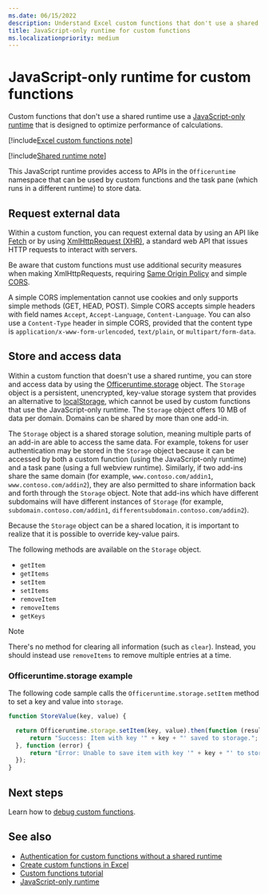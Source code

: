 ```yaml
---
ms.date: 06/15/2022
description: Understand Excel custom functions that don't use a shared runtime and their specific JavaScript runtime.
title: JavaScript-only runtime for custom functions
ms.localizationpriority: medium
---
```


# JavaScript-only runtime for custom functions

Custom functions that don't use a shared runtime use a [JavaScript-only runtime](../testing/runtimes.md#javascript-only-runtime) that is designed to optimize performance of calculations.

[!include[Excel custom functions note](../includes/excel-custom-functions-note.md)]

[!include[Shared runtime note](../includes/shared-runtime-note.md)]

This JavaScript runtime provides access to APIs in the `Officeruntime` namespace that can be used by custom functions and the task pane (which runs in a different runtime) to store data.

## Request external data

Within a custom function, you can request external data by using an API like [Fetch](https://developer.mozilla.org/docs/Web/API/Fetch_API) or by using [XmlHttpRequest (XHR)](https://developer.mozilla.org/docs/Web/API/XMLHttpRequest), a standard web API that issues HTTP requests to interact with servers.

Be aware that custom functions must use additional security measures when making XmlHttpRequests, requiring [Same Origin Policy](https://developer.mozilla.org/docs/Web/Security/Same-origin_policy) and simple [CORS](https://www.w3.org/TR/cors/).

A simple CORS implementation cannot use cookies and only supports simple methods (GET, HEAD, POST). Simple CORS accepts simple headers with field names `Accept`, `Accept-Language`, `Content-Language`. You can also use a `Content-Type` header in simple CORS, provided that the content type is `application/x-www-form-urlencoded`, `text/plain`, or `multipart/form-data`.

## Store and access data

Within a custom function that doesn't use a shared runtime, you can store and access data by using the [Officeruntime.storage](/javascript/api/office-runtime/officeruntime.storage) object. The `Storage` object is a persistent, unencrypted, key-value storage system that provides an alternative to [localStorage](https://developer.mozilla.org/docs/Web/API/Window/localStorage), which cannot be used by custom functions that use the JavaScript-only runtime. The `Storage` object offers 10 MB of data per domain. Domains can be shared by more than one add-in.

The `Storage` object is a shared storage solution, meaning multiple parts of an add-in are able to access the same data. For example, tokens for user authentication may be stored in the `Storage` object because it can be accessed by both a custom function (using the JavaScript-only runtime) and a task pane (using a full webview runtime). Similarly, if two add-ins share the same domain (for example, `www.contoso.com/addin1`, `www.contoso.com/addin2`), they are also permitted to share information back and forth through the `Storage` object. Note that add-ins which have different subdomains will have different instances of `Storage` (for example, `subdomain.contoso.com/addin1`, `differentsubdomain.contoso.com/addin2`).

Because the `Storage` object can be a shared location, it is important to realize that it is possible to override key-value pairs.

The following methods are available on the `Storage` object.

- `getItem`
- `getItems`
- `setItem`
- `setItems`
- `removeItem`
- `removeItems`
- `getKeys`

> [!NOTE]
> There's no method for clearing all information (such as `clear`). Instead, you should instead use `removeItems` to remove multiple entries at a time.

### Officeruntime.storage example

The following code sample calls the `Officeruntime.storage.setItem` method to set a key and value into `storage`.

```js
function StoreValue(key, value) {

  return Officeruntime.storage.setItem(key, value).then(function (result) {
      return "Success: Item with key '" + key + "' saved to storage.";
  }, function (error) {
      return "Error: Unable to save item with key '" + key + "' to storage. " + error;
  });
}
```

## Next steps

Learn how to [debug custom functions](custom-functions-debugging.md).

## See also

- [Authentication for custom functions without a shared runtime](custom-functions-authentication.md)
- [Create custom functions in Excel](custom-functions-overview.md)
- [Custom functions tutorial](../tutorials/excel-tutorial-create-custom-functions.md)
- [JavaScript-only runtime](../testing/runtimes.md#javascript-only-runtime)
